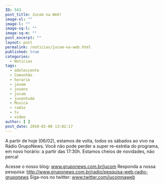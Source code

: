 ```yaml
---
ID: 543
post_title: Jucom na Web!
image-xl: ""
image-l: ""
image-sq-l: ""
image-sq-m: ""
post_excerpt: ""
layout: post
permalink: /noticias/jucom-na-web.html
published: true
categories:
  - Notícias
tags:
  - adolescente
  - Comunhão
  - horario
  - jovem
  - jovens
  - jucom
  - juventude
  - Musica
  - radio
  - tv
  - video
author: [ ]
post_date: 2010-02-06 13:02:17
---
```

A partir de hoje (06/02), estamos de volta, todos os sábados ao vivo na Rádio GrupoNews. Você não pode perder a super re-estréia do programa, em novo horário: a partir das 17:30h. Estamos cheios de novidades, não perca!

Acesse o nosso blog: <a href="http://www.gruponews.com.br/jucom">www.gruponews.com.br/jucom</a>
Responda a nossa pesquisa: <a href="http://www.gruponews.com.br/radio/pesquisa-web-radio-gruponews">http://www.gruponews.com.br/radio/pesquisa-web-radio-gruponews</a>
Siga-nos no twitter: <a href="http://www.twitter.com/jucomnaweb" target="_blank">www.twitter.com/jucomnaweb</a>